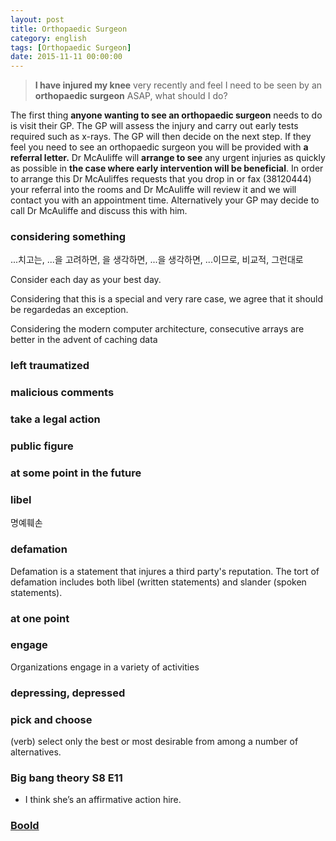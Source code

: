 ```yaml
---
layout: post
title: Orthopaedic Surgeon
category: english
tags: [Orthopaedic Surgeon]
date: 2015-11-11 00:00:00
---
```


> **I have injured my knee** very recently and feel I need to be seen by an **orthopaedic surgeon** ASAP, what should I do?

The first thing **anyone wanting to see an orthopaedic surgeon** needs to do is visit their GP. The GP will assess the injury and carry out early tests required such as x-rays. The GP will then decide on the next step. If they feel you need to see an orthopaedic surgeon you will be provided with **a referral letter.** Dr McAuliffe will **arrange to see** any urgent injuries as quickly as possible in **the case where early intervention will be beneficial**. In order to arrange this Dr McAuliffes requests that you drop in or fax (38120444) your referral into the rooms and Dr McAuliffe will review it and we will contact you with an appointment time. Alternatively your GP may decide to call Dr McAuliffe and discuss this with him.

### considering something
 ...치고는, ...을 고려하면, 을 생각하면, ...을 생각하면, ...이므로, 비교적, 그런대로

<div class="sample-sentence">
	<p>Consider each day as your best day.</p>
	<p>Considering that this is a special and very rare case, we agree that it should be regardedas an exception.</p>
	<p>Considering the modern computer architecture, consecutive arrays are better in the advent of caching data</p>
</div>

### left traumatized
### malicious comments
### take a legal action
### public figure
### at some point in the future
### libel
명예훼손
### defamation
Defamation is a statement that injures a third party's reputation. The tort of defamation includes both libel (written statements) and slander (spoken statements).

### at one point
### engage
<div class="sample-sentence">
	<p>Organizations engage in a variety of activities</p>
</div>

### depressing, depressed
### pick and choose
(verb) select only the best or most desirable from among a number of alternatives.


### Big bang theory S8 E11
 * I think she’s an affirmative action hire.

### [Boold](http://www.bbc.co.uk/learningenglish/english/features/6-minute-english/ep-150709)